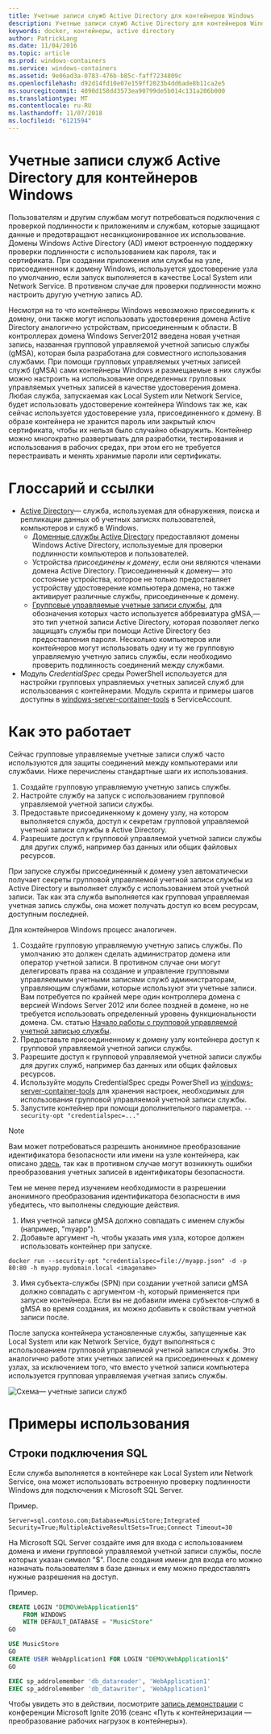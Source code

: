 ```yaml
---
title: Учетные записи служб Active Directory для контейнеров Windows
description: Учетные записи служб Active Directory для контейнеров Windows
keywords: docker, контейнеры, active directory
author: PatrickLang
ms.date: 11/04/2016
ms.topic: article
ms.prod: windows-containers
ms.service: windows-containers
ms.assetid: 9e06ad3a-0783-476b-b85c-faff7234809c
ms.openlocfilehash: d92d14fd10e07e159ff2023b4dd6ade8b11ca2e5
ms.sourcegitcommit: 4090d158dd3573ea90799de5b014c131a206b000
ms.translationtype: MT
ms.contentlocale: ru-RU
ms.lasthandoff: 11/07/2018
ms.locfileid: "6121594"
---
```

# <a name="active-directory-service-accounts-for-windows-containers"></a>Учетные записи служб Active Directory для контейнеров Windows

Пользователям и другим службам могут потребоваться подключения с проверкой подлинности к приложениям и службам, которые защищают данные и предотвращают несанкционированное их использование. Домены Windows Active Directory (AD) имеют встроенную поддержку проверки подлинности с использованием как пароля, так и сертификата. При создании приложения или службы на узле, присоединенном к домену Windows, используется удостоверение узла по умолчанию, если запуск выполняется в качестве Local System или Network Service. В противном случае для проверки подлинности можно настроить другую учетную запись AD.

Несмотря на то что контейнеры Windows невозможно присоединить к домену, они также могут использовать удостоверения домена Active Directory аналогично устройствам, присоединенным к области. В контроллерах домена Windows Server2012 введена новая учетная запись, названная групповой управляемой учетной записью службы (gMSA), которая была разработана для совместного использования службами. При помощи групповых управляемых учетных записей служб (gMSA) сами контейнеры Windows и размещаемые в них службы можно настроить на использование определенных групповых управляемых учетных записей в качестве удостоверения домена. Любая служба, запускаемая как Local System или Network Service, будет использовать удостоверение контейнера Windows так же, как сейчас используется удостоверение узла, присоединенного к домену. В образе контейнера не хранится пароль или закрытый ключ сертификата, чтобы их нельзя было случайно обнаружить. Контейнер можно многократно развертывать для разработки, тестирования и использования в рабочих средах, при этом его не требуется перестраивать и менять хранимые пароли или сертификаты. 


# <a name="glossary--references"></a>Глоссарий и ссылки
- [Active Directory](http://social.technet.microsoft.com/wiki/contents/articles/1026.active-directory-services-overview.aspx)— служба, используемая для обнаружения, поиска и репликации данных об учетных записях пользователей, компьютеров и служб в Windows. 
  - [Доменные службы Active Directory](https://technet.microsoft.com/en-us/library/dd448614.aspx) предоставляют домены Windows Active Directory, используемые для проверки подлинности компьютеров и пользователей. 
  - Устройства _присоединены к домену_, если они являются членами домена Active Directory. Присоединенный к домену— это состояние устройства, которое не только предоставляет устройству удостоверение компьютера домена, но также активирует различные службы, присоединенные к домену.
  - [Групповые управляемые учетные записи службы](https://technet.microsoft.com/en-us/library/jj128431(v=ws.11).aspx), для обозначения которых часто используется аббревиатура gMSA,— это тип учетной записи Active Directory, которая позволяет легко защищать службы при помощи Active Directory без предоставления пароля. Несколько компьютеров или контейнеров могут использовать одну и ту же групповую управляемую учетную запись службы, если необходимо проверить подлинность соединений между службами.
- Модуль _CredentialSpec_ среды PowerShell используется для настройки групповых управляемых учетных записей служб для использования с контейнерами. Модуль скрипта и примеры шагов доступны в [windows-server-container-tools](https://github.com/Microsoft/Virtualization-Documentation/tree/live/windows-server-container-tools) в ServiceAccount.

# <a name="how-it-works"></a>Как это работает

Сейчас групповые управляемые учетные записи служб часто используются для защиты соединений между компьютерами или службами. Ниже перечислены стандартные шаги их использования.

1. Создайте групповую управляемую учетную запись службы.
2. Настройте службу на запуск с использованием групповой управляемой учетной записи службы.
3. Предоставьте присоединенному к домену узлу, на котором выполняется служба, доступ к секретам групповой управляемой учетной записи службы в Active Directory.
4. Разрешите доступ к групповой управляемой учетной записи службы для других служб, например баз данных или общих файловых ресурсов.

При запуске службы присоединенный к домену узел автоматически получает секреты групповой управляемой учетной записи службы из Active Directory и выполняет службу с использованием этой учетной записи. Так как эта служба выполняется как групповая управляемая учетная запись службы, она может получать доступ ко всем ресурсам, доступным последней.

Для контейнеров Windows процесс аналогичен.

1. Создайте групповую управляемую учетную запись службы. По умолчанию это должен сделать администратор домена или оператор учетной записи. В противном случае они могут делегировать права на создание и управление групповыми управляемыми учетными записями служб администраторам, управляющим службами, которые используют эти учетные записи. Вам потребуется по крайней мере один контроллера домена с версией Windows Server 2012 или более поздней в домене, но не требуется использовать определенный уровень функциональности домена. См. статью [Начало работы с групповой управляемой учетной записью службы](https://technet.microsoft.com/en-us/library/jj128431(v=ws.11).aspx).
2. Предоставьте присоединенному к домену узлу контейнера доступ к групповой управляемой учетной записи службы.
3. Разрешите доступ к групповой управляемой учетной записи службы для других служб, например баз данных или общих файловых ресурсов.
4. Используйте модуль CredentialSpec среды PowerShell из [windows-server-container-tools](https://github.com/Microsoft/Virtualization-Documentation/tree/live/windows-server-container-tools) для хранения настроек, необходимых для использования групповой управляемой учетной записи службы.
5. Запустите контейнер при помощи дополнительного параметра. `--security-opt "credentialspec=..."`

> [!NOTE]
> Вам может потребоваться разрешить анонимное преобразование идентификатора безопасности или имени на узле контейнера, как описано [здесь](https://docs.microsoft.com/en-us/windows/device-security/security-policy-settings/network-access-allow-anonymous-sidname-translation), так как в противном случае могут возникнуть ошибки преобразования учетных записей в идентификаторы безопасности.

Тем не менее перед изучением необходимости в разрешении анонимного преобразования идентификатора безопасности в имя убедитесь, что выполнены следующие действия.

1. Имя учетной записи gMSA должно совпадать с именем службы (например, "myapp").
2. Добавьте аргумент -h, чтобы указать имя узла, которое должен использовать контейнер при запуске. 
```
docker run --security-opt "credentialspec=file://myapp.json" -d -p 80:80 -h myapp.mydomain.local <imagename>
```
3. Имя субъекта-службы (SPN) при создании учетной записи gMSA должно совпадать с аргументом -h, который применяется при запуске контейнера. Если вы не добавили имена субъектов-служб в gMSA во время создания, их можно добавить к свойствам учетной записи после.

После запуска контейнера установленные службы, запущенные как Local System или как Network Service, будут выполняться с использованием групповой управляемой учетной записи службы. Это аналогично работе этих учетных записей на присоединенных к домену узлах, за исключением того, что вместо учетной записи компьютера используется групповая управляемая учетная запись службы. 

![Схема— учетные записи служб](media/serviceaccount_diagram.png)


# <a name="example-uses"></a>Примеры использования


## <a name="sql-connection-strings"></a>Строки подключения SQL
Если служба выполняется в контейнере как Local System или Network Service, она может использовать встроенную проверку подлинности Windows для подключения к Microsoft SQL Server.

Пример.

```
Server=sql.contoso.com;Database=MusicStore;Integrated Security=True;MultipleActiveResultSets=True;Connect Timeout=30
```

На Microsoft SQL Server создайте имя для входа с использованием домена и имени групповой управляемой учетной записи службы, после которых указан символ "$". После создания имени для входа его можно назначать пользователям в базе данных и ему можно предоставлять нужные разрешения на доступ.

Пример. 

```sql
CREATE LOGIN "DEMO\WebApplication1$"
    FROM WINDOWS
    WITH DEFAULT_DATABASE = "MusicStore"
GO

USE MusicStore
GO
CREATE USER WebApplication1 FOR LOGIN "DEMO\WebApplication1$"
GO

EXEC sp_addrolemember 'db_datareader', 'WebApplication1'
EXEC sp_addrolemember 'db_datawriter', 'WebApplication1'
```

Чтобы увидеть это в действии, посмотрите [запись демонстрации](https://youtu.be/cZHPz80I-3s?t=2672) с конференции Microsoft Ignite 2016 (сеанс «Путь к контейнеризации — преобразование рабочих нагрузок в контейнеры»).
